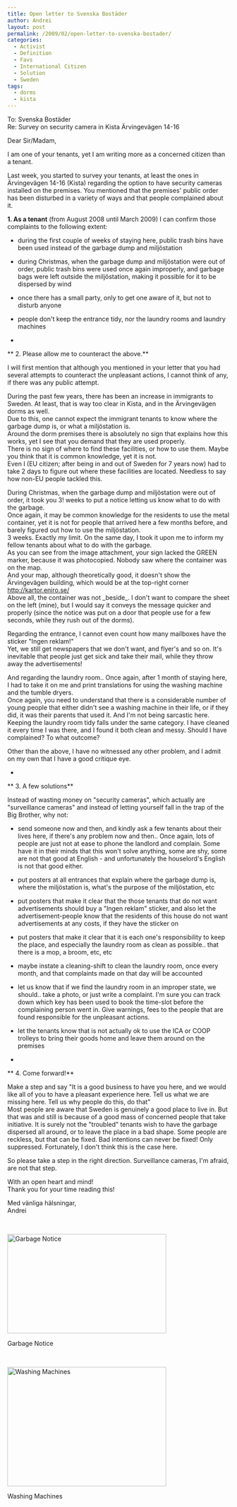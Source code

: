 ```yaml
---
title: Open letter to Svenska Bostäder
author: Andrei
layout: post
permalink: /2009/02/open-letter-to-svenska-bostader/
categories:
  - Activist
  - Definition
  - Favs
  - International Citizen
  - Solution
  - Sweden
tags:
  - dorms
  - kista
---
```

To: Svenska Bostäder  
Re: Survey on security camera in Kista Ärvingevägen 14-16

Dear Sir/Madam,

I am one of your tenants, yet I am writing more as a concerned citizen than a tenant.

Last week, you started to survey your tenants, at least the ones in Ärvingevägen 14-16 (Kista) regarding the option to have security cameras installed on the premises. You mentioned that the premises' public order has been disturbed in a variety of ways and that people complained about it.

**1. As a tenant** (from August 2008 until March 2009) I can confirm those complaints to the following extent:  
- during the first couple of weeks of staying here, public trash bins have been used instead of the garbage dump and miljöstation  
- during Christmas, when the garbage dump and miljöstation were out of order, public trash bins were used once again improperly, and garbage bags were left outside the miljöstation, making it possible for it to be dispersed by wind  
- once there has a small party, only to get one aware of it, but not to disturb anyone  
- people don't keep the entrance tidy, nor the laundry rooms and laundry machines

-  
** 2. Please allow me to counteract the above.**

I will first mention that although you mentioned in your letter that you had several attempts to counteract the unpleasant actions, I cannot think of any, if there was any public attempt.

During the past few years, there has been an increase in immigrants to Sweden. At least, that is way too clear in Kista, and in the Ärvingevägen dorms as well.  
Due to this, one cannot expect the immigrant tenants to know where the garbage dump is, or what a miljöstation is.  
Around the dorm premises there is absolutely no sign that explains how this works, yet I see that you demand that they are used properly.  
There is no sign of where to find these facilities, or how to use them. Maybe you think that it is common knowledge, yet it is not.  
Even I (EU citizen; after being in and out of Sweden for 7 years now) had to take 2 days to figure out where these facilities are located. Needless to say how non-EU people tackled this.

During Christmas, when the garbage dump and miljöstation were out of order, it took you 3! weeks to put a notice letting us know what to do with the garbage.  
Once again, it may be common knowledge for the residents to use the metal container, yet it is not for people that arrived here a few months before, and barely figured out how to use the miljöstation.  
3 weeks. Exactly my limit. On the same day, I took it upon me to inform my fellow tenants about what to do with the garbage.  
As you can see from the image attachment, your sign lacked the GREEN marker, because it was photocopied. Nobody saw where the container was on the map.  
And your map, although theoretically good, it doesn't show the Ärvingevägen building, which would be at the top-right corner  
<a href="http://kartor.eniro.se/query?mop=yp&mapcomp=%3B%3B%3B%3B%3B%3B%3B%3B%3B%3B%3B%3B%3B%3B0%3B0%3B%3B%3B%3B0&what=map&search_word=kista%20galleria&advert_code=64707032" target="_blank">http://kartor.eniro.se/</a>  
Above all, the container was not \_beside\_. I don't want to compare the sheet on the left (mine), but I would say it conveys the message quicker and properly (since the notice was put on a door that people use for a few seconds, while they rush out of the dorms).

Regarding the entrance, I cannot even count how many mailboxes have the sticker "Ingen reklam!"  
Yet, we still get newspapers that we don't want, and flyer's and so on. It's inevitable that people just get sick and take their mail, while they throw away the advertisements!

And regarding the laundry room.. Once again, after 1 month of staying here, I had to take it on me and print translations for using the washing machine and the tumble dryers.  
Once again, you need to understand that there is a considerable number of young people that either didn't see a washing machine in their life, or if they did, it was their parents that used it. And I'm not being sarcastic here.  
Keeping the laundry room tidy falls under the same category. I have cleaned it every time I was there, and I found it both clean and messy. Should I have complained? To what outcome?

Other than the above, I have no witnessed any other problem, and I admit on my own that I have a good critique eye.

-  
** 3. A few solutions**

Instead of wasting money on "security cameras", which actually are "surveillance cameras" and instead of letting yourself fall in the trap of the Big Brother, why not:  
- send someone now and then, and kindly ask a few tenants about their lives here, if there's any problem now and then.. Once again, lots of people are just not at ease to phone the landlord and complain. Some have it in their minds that this won't solve anything, some are shy, some are not that good at English - and unfortunately the houselord's English is not that good either.  
- put posters at all entrances that explain where the garbage dump is, where the miljöstation is, what's the purpose of the miljöstation, etc  
- put posters that make it clear that the those tenants that do not want advertisements should buy a "Ingen reklam" sticker, and also let the advertisement-people know that the residents of this house do not want advertisements at any costs, if they have the sticker on  
- put posters that make it clear that it is each one's responsibility to keep the place, and especially the laundry room as clean as possible.. that there is a mop, a broom, etc, etc  
- maybe instate a cleaning-shift to clean the laundry room, once every month, and that complaints made on that day will be accounted  
- let us know that if we find the laundry room in an improper state, we should.. take a photo, or just write a complaint. I'm sure you can track down which key has been used to book the time-slot before the complaining person went in. Give warnings, fees to the people that are found responsible for the unpleasant actions.  
- let the tenants know that is not actually ok to use the ICA or COOP trolleys to bring their goods home and leave them around on the premises

-  
** 4. Come forward!**

Make a step and say "It is a good business to have you here, and we would like all of you to have a pleasant experience here. Tell us what we are missing here. Tell us why people do this, do that"  
Most people are aware that Sweden is genuinely a good place to live in. But that was and still is because of a good mass of concerned people that take initiative. It is surely not the "troubled" tenants wish to have the garbage dispersed all around, or to leave the place in a bad shape. Some people are reckless, but that can be fixed. Bad intentions can never be fixed! Only suppressed. Fortunately, I don't think this is the case here.

So please take a step in the right direction. Surveillance cameras, I'm afraid, are not that step.

With an open heart and mind!  
Thank you for your time reading this!

Med vänliga hälsningar,  
Andrei

 

<div class="wp-caption aligncenter" style="width: 370px">
  <a href="http://media.andreineculau.com/personal/2008-sweden/image/600/IMG_6107_.jpg"><img title="Garbage Notice" src="http://media.andreineculau.com/personal/2008-sweden/image/600/IMG_6107_.jpg" alt="Garbage Notice" width="360" height="225" /></a><p class="wp-caption-text">
    Garbage Notice
  </p>
</div>

 

<div class="wp-caption aligncenter" style="width: 370px">
  <a href="http://media.andreineculau.com/personal/2008-sweden/image/600/DSC00044.JPG"><img title="Washing Machines" src="http://media.andreineculau.com/personal/2008-sweden/image/600/DSC00044.JPG" alt="Washing Machines" width="360" height="270" /></a><p class="wp-caption-text">
    Washing Machines
  </p>
</div>